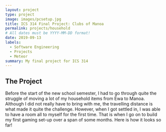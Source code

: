 ```yaml
---
layout: project
type: project
image: images/pcsetup.jpg
title: ICS 314 Final Project: Clubs of Manoa
permalink: projects/household
# All dates must be YYYY-MM-DD format!
date: 2019-09-13
labels:
  - Software Engineering
  - Projects
  - Meteor
summary: My final project for ICS 314
---
```


## The Project ##
  Before the start of the new school semester, I had to go through quite the struggle of moving a lot of my household items from Ewa to Manoa. Although I did not really have to bring with me, the travelling distance is what made it quite the challenge. However, when I got settled in, I was able to have a room all to myself for the first time. That is when I go on to build my first gaming set-up over a span of some months. Here is how it looks so far!
